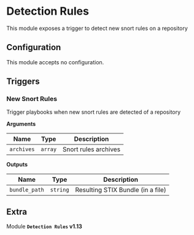 # Detection Rules

This module exposes a trigger to detect new snort rules on a repository

## Configuration

This module accepts no configuration.

## Triggers

### New Snort Rules

Trigger playbooks when new snort rules are detected of a repository

**Arguments**

| Name      |  Type   |  Description  |
| --------- | ------- | --------------------------- |
| `archives` | `array` | Snort rules archives |


**Outputs**

| Name      |  Type   |  Description  |
| --------- | ------- | --------------------------- |
| `bundle_path` | `string` | Resulting STIX Bundle (in a file) |


## Extra

Module **`Detection Rules` v1.13**